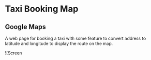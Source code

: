 # Taxi Booking Map

## Google Maps

A web page for booking a taxi with some feature to convert address to latitude and longitude to display the route on the map.

![Screen